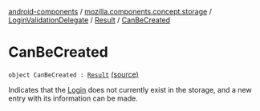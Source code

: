 [android-components](../../../index.md) / [mozilla.components.concept.storage](../../index.md) / [LoginValidationDelegate](../index.md) / [Result](index.md) / [CanBeCreated](./-can-be-created.md)

# CanBeCreated

`object CanBeCreated : `[`Result`](index.md) [(source)](https://github.com/mozilla-mobile/android-components/blob/master/components/concept/storage/src/main/java/mozilla/components/concept/storage/LoginsStorage.kt#L61)

Indicates that the [Login](../../-login/index.md) does not currently exist in the storage, and a new entry
with its information can be made.

